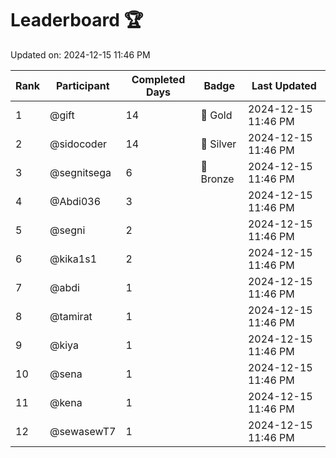 # Leaderboard 🏆

Updated on: 2024-12-15 11:46 PM

| Rank | Participant       | Completed Days | Badge      | Last Updated         |
|------|-------------------|----------------|------------|----------------------|
| 1    | @gift             | 14             | 🏅 Gold     | 2024-12-15 11:46 PM |
| 2    | @sidocoder        | 14             | 🥈 Silver   | 2024-12-15 11:46 PM |
| 3    | @segnitsega       | 6              | 🥉 Bronze   | 2024-12-15 11:46 PM |
| 4    | @Abdi036          | 3              |            | 2024-12-15 11:46 PM |
| 5    | @segni            | 2              |            | 2024-12-15 11:46 PM |
| 6    | @kika1s1          | 2              |            | 2024-12-15 11:46 PM |
| 7    | @abdi             | 1              |            | 2024-12-15 11:46 PM |
| 8    | @tamirat          | 1              |            | 2024-12-15 11:46 PM |
| 9    | @kiya             | 1              |            | 2024-12-15 11:46 PM |
| 10   | @sena             | 1              |            | 2024-12-15 11:46 PM |
| 11   | @kena             | 1              |            | 2024-12-15 11:46 PM |
| 12   | @sewasewT7        | 1              |            | 2024-12-15 11:46 PM |
